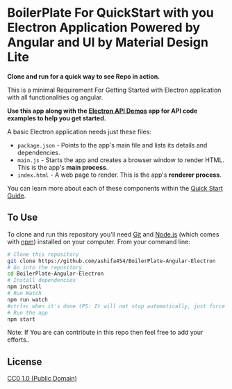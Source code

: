 # BoilerPlate For QuickStart with you Electron Application Powered by Angular and UI by Material Design Lite

**Clone and run for a quick way to see Repo in action.**

This is a minimal Requirement For Getting Started with Electron application with all functionalities og angular.

**Use this app along with the [Electron API Demos](http://electron.atom.io/#get-started) app for API code examples to help you get started.**

A basic Electron application needs just these files:

- `package.json` - Points to the app's main file and lists its details and dependencies.
- `main.js` - Starts the app and creates a browser window to render HTML. This is the app's **main process**.
- `index.html` - A web page to render. This is the app's **renderer process**.

You can learn more about each of these components within the [Quick Start Guide](http://electron.atom.io/docs/tutorial/quick-start).

## To Use

To clone and run this repository you'll need [Git](https://git-scm.com) and [Node.js](https://nodejs.org/en/download/) (which comes with [npm](http://npmjs.com)) installed on your computer. From your command line:

```bash
# Clone this repository
git clone https://github.com/ashifa454/BoilerPlate-Angular-Electron
# Go into the repository
cd BoilerPlate-Angular-Electron
# Install dependencies
npm install
# Run Watch
npm run watch
#ctrl+c when it's done (PS: It will not stop automatically, just force quit when it does'nt show Errors)
# Run the app
npm start
```
Note: If You are can contribute in this repo then feel free to add your efforts..

## License

[CC0 1.0 (Public Domain)](LICENSE.md)
